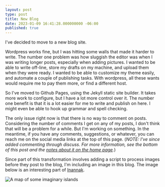 ```yaml
---
layout: post
type: post
title: New Blog
date: 2023-01-09 16:41:28.000000000 -06:00
published: true
---
```

I've decided to move to a new blog site.<!--more-->

Wordpress works fine, but I was hitting some walls that made it harder to write. The number one problem was how sluggish the editor was when I was writing longer posts, especially when adding pictures. I wanted to be able to write off-line, store my drafts on my machine, and upload them when they were ready. I wanted to be able to customize my theme easily, and automate a couple of publishing tasks. With wordpress, all these wants would require me to pay them more, or find a different host.

So I've moved to Github Pages, using the Jekyll static site builder. It takes more work to configure, but I have a lot more control over it. The number one benefit is that it is a lot easier for me to write and publish on here. I might even be able to hook up grammar and spell checking.

The only issue right now is that there is no way to comment on posts. Considering the number of comments I get on any of my posts, I don't think that will be a problem for a while. But I'm working on something. In the meantime, if you have any comments, suggestions, or whatever, you can reach me on the social media links at the top of this page. (*NOTE: I've since added commenting through discuss. For more information, see the bottom of this post and the [notes about it on the home page](<{{ '#on-commenting' | relative_url }}>).*) 

Since part of this transformation involves adding a script to process images before they post to the blog, I'm including an image in this blog. The image below is an interesting part of [Inannak](<series/Inannak>).

![A map of some imaginary islands](<{{ 'assets/2023-01-09/some-islands-on-inannak.png' | relative_url }}>)

